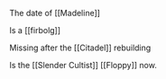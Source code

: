 The date of [[Madeline]]

Is a [[firbolg]] 

Missing after the [[Citadel]] rebuilding

Is the [[Slender Cultist]] [[Floppy]] now.